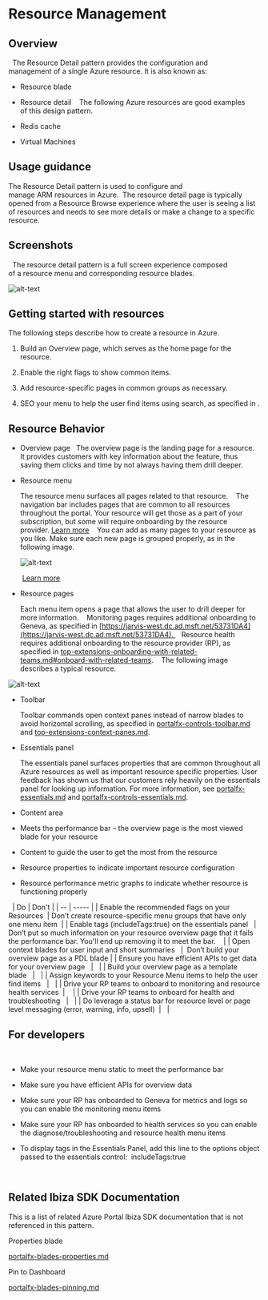 # Resource Management

## Overview
 
The Resource Detail pattern provides the configuration and management of a single Azure resource. It is also known as: 

* Resource blade 

* Resource detail 
 
The following Azure resources are good examples of this design pattern.

* Redis cache 

* Virtual Machines 

## Usage guidance 

The Resource Detail pattern is used to configure and manage ARM resources in Azure.  The resource detail page is typically opened from a Resource Browse experience where the user is seeing a list of resources and needs to see more details or make a change to a specific resource. 

## Screenshots 
 
The resource detail pattern is a full screen experience composed of a resource menu and corresponding resource blades.  
      
![alt-text](../media/top-extensions-resources/resourceDetail.png "Resource detail full screen experience")

## Getting started with resources 

The following steps describe how to create a resource in Azure.

1. Build an Overview page, which serves as the home page for the resource.

1. Enable the right flags to show common items.

1. Add resource-specific pages in common groups as necessary.

1. SEO your menu to help the user find items using search, as specified in .

## Resource Behavior 

* Overview page
 
    The overview page is the landing page for a resource. It provides customers with key information about the feature, thus saving them clicks and time by not always having them drill deeper. 

* Resource menu  
	
	The resource menu surfaces all pages related to that resource. 
	 
	The navigation bar includes pages that are common to all resources throughout the portal. Your resource will get those as a part of your subscription,  but some will require onboarding by the resource provider. [Learn more](top-blades-resourcemenublade.md) 
	 
	You can add as many pages to your resource as you like. Make sure each new page is grouped properly, as in the following image.
	      
    ![alt-text](../media/top-extensions-resources/overviewPage.png "Resource detail full screen experience")
	
	 [Learn more](top-blades-resourcemenublade.md#add-menu-items-to-the-menu)
	 
* Resource pages  

	Each menu item opens a page that allows the user to drill deeper for more information. 
	 
	Monitoring pages requires additional onboarding to Geneva, as specified in [https://jarvis-west.dc.ad.msft.net/53731DA4](https://jarvis-west.dc.ad.msft.net/53731DA4). 
	 
	Resource health requires additional onboarding to the resource provider (RP), as specified in [top-extensions-onboarding-with-related-teams.md#onboard-with-related-teams](top-extensions-onboarding-with-related-teams.md#onboard-with-related-teams). 
  
The following image describes a typical resource.

![alt-text](../media/top-extensions-resources/resourceManagement.png "Sample resource experience")

* Toolbar 

	Toolbar commands open context panes instead of narrow blades to avoid horizontal scrolling, as specified in [portalfx-controls-toolbar.md](portalfx-controls-toolbar.md) and [top-extensions-context-panes.md](top-extensions-context-panes.md).
 
* Essentials panel 

	The essentials panel surfaces properties that are common throughout all Azure resources as well as important resource specific properties. User feedback has shown us that our customers rely heavily on the essentials panel for looking up information. For more information, see  [portalfx-essentials.md](portalfx-essentials.md) and [portalfx-controls-essentials.md](portalfx-controls-essentials.md).

* Content area

* Meets the performance bar – the overview page is the most viewed blade for your resource  

* Content to guide the user to get the most from the resource 

* Resource properties to indicate important resource configuration
 
* Resource performance metric graphs to indicate whether resource is functioning properly 

 
| Do | Don't |
| -- | ----- |
| Enable the recommended flags on your Resources  | Don’t create resource-specific menu groups that have only one menu item  |
| Enable tags (includeTags:true) on the essentials panel   | Don’t put so much information on your resource overview page that it fails the performance bar. You'll end up removing it to meet the bar.    | 
| Open context blades for user input and short summaries   |  Don’t build your overview page as a PDL blade | 
| Ensure you have efficient APIs to get data for your overview page   |   | 
| Build your overview page as a template blade   |   | 
| Assign keywords to your Resource Menu items to help the user find items   |   | 
| Drive your RP teams to onboard to monitoring and resource health services  |    | 
| Drive your RP teams to onboard for health and troubleshooting   |   | 
| Do leverage a status bar for resource level or page level messaging (error, warning, info, upsell)  |   | 
 
## For developers 
 
* Make your resource menu static to meet the performance bar 

* Make sure you have efficient APIs for overview data 

* Make sure your RP has onboarded to Geneva for metrics and logs so you can enable the monitoring menu items 

* Make sure your RP has onboarded to health services so you can enable the diagnose/troubleshooting and resource health menu items 

* To display tags in the Essentials Panel, add this line to the options object passed to the essentials control:  includeTags:true 

 
## Related Ibiza SDK Documentation 

This is a list of related Azure Portal Ibiza SDK documentation that is not referenced in this pattern. 

Properties blade 

[portalfx-blades-properties.md](portalfx-blades-properties.md)

Pin to Dashboard

[portalfx-blades-pinning.md](portalfx-blades-pinning.md)

